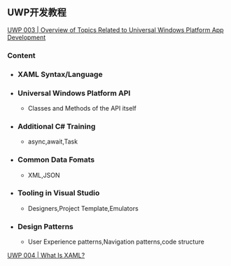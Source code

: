 ## UWP开发教程
[UWP 003 | Overview of Topics Related to Universal Windows Platform App Development](https://www.youtube.com/watch?v=dU984gTbmTI&list=PLi2hbezQRVS0cPMeW3uDlUHnO_rPvJCV9&index=3)
### Content
- ### XAML Syntax/Language
- ### Universal Windows Platform API
  - Classes and Methods of the API itself
- ### Additional C# Training
  - async,await,Task
- ### Common Data Fomats
  - XML,JSON
- ### Tooling in Visual Studio
  - Designers,Project Template,Emulators
- ### Design Patterns
  - User Experience patterns,Navigation patterns,code structure
  
[UWP 004 | What Is XAML?](https://www.youtube.com/watch?v=8lLJt0LkB3s&list=PLi2hbezQRVS0cPMeW3uDlUHnO_rPvJCV9&index=4)
